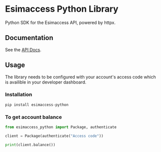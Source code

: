 # Esimaccess Python Library

Python SDK for the Esimaccess API, powered by httpx.

## Documentation

See the [API Docs](https://docs.esimaccess.com/).

## Usage

The library needs to be configured with your account's access code which is availible in your developer dashboard.

### Installation

```
pip install esimaccess-python
```

### To get account balance
```python
from esimaccess_python import Package, authenticate

client = Package(authenticate("Access code"))

print(client.balance())
```
